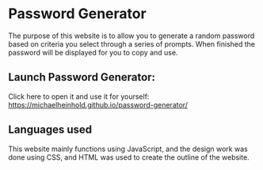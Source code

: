 # Password Generator
The purpose of this website is to allow you to generate a random password based on criteria you select through a series of prompts. When finished the password will be displayed for you to copy and use.

## Launch Password Generator:
Click here to open it and use it for yourself:
https://michaelheinhold.github.io/password-generator/

## Languages used
This website mainly functions using JavaScript, and the design work was done using CSS, and HTML was used to create the outline of the website.
